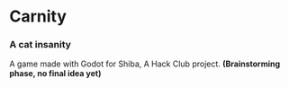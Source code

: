 # Carnity
### A cat insanity

A game made with Godot for Shiba, A Hack Club project.
**(Brainstorming phase, no final idea yet)**

